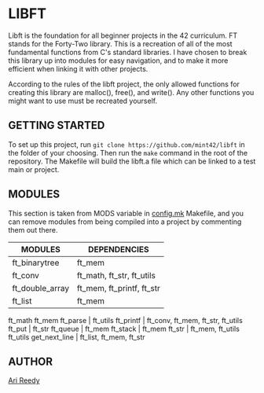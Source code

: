 # LIBFT

Libft is the foundation for all beginner projects in the 42 curriculum. FT stands for the Forty-Two library. This is a recreation of all of the most fundamental functions from C's standard libraries. I have chosen to break this library up into modules for easy navigation, and to make it more efficient when linking it with other projects.

According to the rules of the libft project, the only allowed functions for creating this library are malloc(), free(), and write(). Any other functions you might want to use must be recreated yourself.

## GETTING STARTED

To set up this project, run `git clone https://github.com/mint42/libft` in the folder of your choosing. Then run the `make` command in the root of the repository. The Makefile will build the libft.a file which can be linked to a test main or project.

## MODULES

This section is taken from MODS variable in [config.mk](https://github.com/mint42/libft/blob/master/config.mk) Makefile, and you can remove modules from being compiled into a project by commenting them out there.

MODULES | DEPENDENCIES
--- | ---
ft_binarytree | ft_mem
ft_conv | ft_math, ft_str, ft_utils
ft_double_array | ft_mem, ft_printf, ft_str
ft_list | ft_mem
ft_math
ft_mem
ft_parse | ft_utils
ft_printf | ft_conv, ft_mem, ft_str, ft_utils
ft_put | ft_str
ft_queue | ft_mem
ft_stack | ft_mem
ft_str | ft_mem, ft_utils
ft_utils
get_next_line | ft_list, ft_mem, ft_str

## AUTHOR

[Ari Reedy](https://github.com/mint42)
